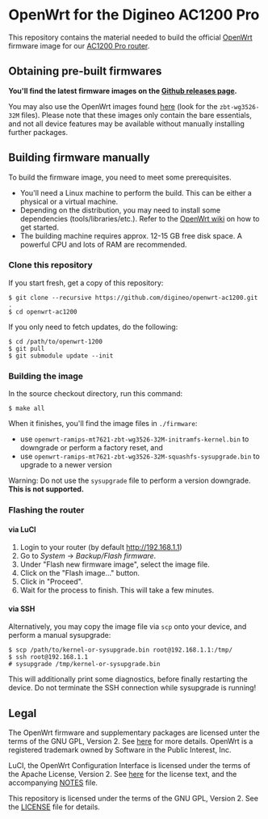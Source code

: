 # OpenWrt for the Digineo AC1200 Pro

This repository contains the material needed to build the official
[OpenWrt][openwrt] firmware image for our [AC1200 Pro router][ac1200pro].

[openwrt]: https://openwrt.org
[ac1200pro]: https://shop.digineo.de

## Obtaining pre-built firmwares

**You'll find the latest firmware images on the [Github releases page][releases].**

You may also use the OpenWrt images found [here][images] (look for the
`zbt-wg3526-32M` files). Please note that these images only contain the
bare essentials, and not all device features may be available without
manually installing further packages.

[releases]: https://github.com/digineo/openwrt-ac1200/releases
[images]: https://downloads.openwrt.org/releases/19.07.1/targets/ramips/mt7621/

## Building firmware manually

To build the firmware image, you need to meet some prerequisites.

- You'll need a Linux machine to perform the build. This can be either a
  physical or a virtual machine.
- Depending on the distribution, you may need to install some dependencies
  (tools/libraries/etc.). Refer to the [OpenWrt wiki][wiki] on how to get
  started.
- The building machine requires approx. 12-15 GB free disk space. A powerful
  CPU and lots of RAM are recommended.

[wiki]: https://openwrt.org/docs/guide-user/additional-software/beginners-build-guide

### Clone this repository

If you start fresh, get a copy of this repository:

```console
$ git clone --recursive https://github.com/digineo/openwrt-ac1200.git .
$ cd openwrt-ac1200
```

If you only need to fetch updates, do the following:

```console
$ cd /path/to/openwrt-1200
$ git pull
$ git submodule update --init
```

### Building the image

In the source checkout directory, run this command:

```console
$ make all
```

When it finishes, you'll find the image files in `./firmware`:

- use `openwrt-ramips-mt7621-zbt-wg3526-32M-initramfs-kernel.bin` to downgrade or perform a factory reset, and
- use `openwrt-ramips-mt7621-zbt-wg3526-32M-squashfs-sysupgrade.bin` to upgrade to a newer version

Warning: Do not use the `sysupgrade` file to perform a version downgrade.
**This is not supported.**

### Flashing the router

#### via LuCI

1. Login to your router (by default http://192.168.1.1)
2. Go to *System* → *Backup/Flash firmware*.
3. Under "Flash new firmware image", select the image file.
4. Click on the "Flash image..." button.
5. Click in "Proceed".
6. Wait for the process to finish. This will take a few minutes.

#### via SSH

Alternatively, you may copy the image file via `scp` onto your device, and
perform a manual sysupgrade:

```console
$ scp /path/to/kernel-or-sysupgrade.bin root@192.168.1.1:/tmp/
$ ssh root@192.168.1.1
# sysupgrade /tmp/kernel-or-sysupgrade.bin
```

This will additionally print some diagnostics, before finally restarting
the device. Do not terminate the SSH connection while sysupgrade is running!

## Legal

The OpenWrt firmware and supplementary packages are licensed unter the
terms of the GNU GPL, Version 2. See [here][openwrt-gpl] for more details.
OpenWrt is a registered trademark owned by Software in the Public Interest, Inc.

LuCI, the OpenWrt Configuration Interface is licensed under the terms of
the Apache License, Version 2. See [here][luci-apache2] for the license
text, and the accompanying [NOTES][luci-notes] file.

This repository is licensed under the terms of the GNU GPL, Version 2.
See the [LICENSE](./LICENSE) file for details.

[openwrt-gpl]: https://git.openwrt.org/?p=openwrt/openwrt.git;a=blob;f=LICENSE
[luci-apache2]: https://git.openwrt.org/?p=project/luci.git;a=blob;f=LICENSE
[luci-notes]: https://git.openwrt.org/?p=project/luci.git;a=blob;f=NOTES
